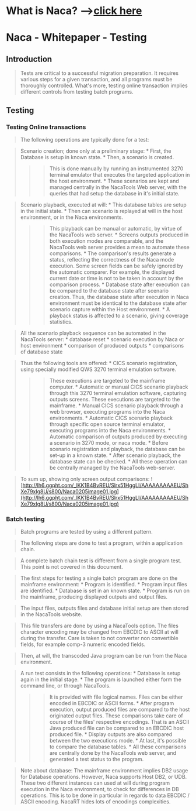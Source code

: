# What is Naca? -->[click here](Naca0201.md) #

# Naca - Whitepaper - Testing #

## Introduction ##

> Tests are critical to a successful migration preparation.
> It requires various steps for a given transaction, and all programs must be thoroughly controlled.
> What's more, testing online transaction implies different controls from testing batch programs.

## Testing ##

### Testing Online transactions ###

> The following operations are typically done for a test:

> Scenario creation; done only at a preliminary stage:
    * First, the Database is setup in known state.
    * Then, a scenario is created.
> > > This is done manually by running an instrumented 3270 terminal emulator that executes the targeted application in the host environment.
    * These scenarios are kept and managed centrally in the NacaTools Web server, with the queries that had setup the database in it's initial state.


> Scenario playback, executed at will:
    * This database tables are setup in the initial state.
    * Then can scenario is replayed at will in the host environment, or in the Naca environments.
> > > This playback can be manual or automatic, by virtue of the NacaTools web server.
    * Screens outputs produced in both execution modes are comparable, and the NacaTools web server provides a mean to automate these comparisons.
    * The comparison's results generate a status, reflecting the correctness of the Naca mode execution.
> > > Some screen fields can be safely ignored by the automatic comparer.
> > > For example, the displayed current date or time is not to be taken in account by the comparison process.
    * Database state after execution can be compared to the database state after scenario creation.
> > > Thus, the database state after execution in Naca environment must be identical to the database state after scenario capture within the Host environment.
    * A playback status is affected to a scenario, giving coverage statistics.


> All the scenario playback sequence can be automated in the NacaTools server:
    * database reset
    * scenario execution by Naca or host environment
    * comparison of produced outputs
    * comparisons of database state

> Thus the following tools are offered:
    * CICS scenario registration, using specially modified QWS 3270 terminal emulation software.
> > > These executions are targeted to the mainframe computer.
    * Automatic or manual CICS scenario playback through this 3270 terminal emulation software, capturing outputs screens.
> > > These executions are targeted to the mainframe.
    * Manual CICS scenario playback through a web browser, executing programs into the Naca environments.
    * Automatic CICS scenario playback through specific open source terminal emulator, executing programs into the Naca environments.
    * Automatic comparison of outputs produced by executing a scenario in 3270 mode, or naca mode.
    * Before scenario registration and playback, the database can be set-up in a known state.
    * After scenario playback, the database state can be checked.
    * All these operation can be centrally managed by the NacaTools web-server.


> To sum up, showing only screen output comparisons:
> ![http://lh6.ggpht.com/_lKK1B4BvREU/Slrx51HggLI/AAAAAAAAAEU/ShXe79xIg8U/s800/Naca0205image01.jpg](http://lh6.ggpht.com/_lKK1B4BvREU/Slrx51HggLI/AAAAAAAAAEU/ShXe79xIg8U/s800/Naca0205image01.jpg)

### Batch testing ###

> Batch programs are tested by using a different pattern.

> The following steps are done to test a program, within a application chain.

> A complete batch chain test is different from a single program test.
> This point is not covered in this document.

> The first steps for testing a single batch program are done on the mainframe environment:
    * Program is identified.
    * Program input files are identified.
    * Database is set in an known state.
    * Program is run on the mainframe, producing displayed outputs and output files.

> The input files, outputs files and database initial setup are then stored in the NacaTools website.

> This file transfers are done by using a NacaTools option.
> The files character encoding may be changed from EBCDIC to ASCII at will during the transfer.
> Care is taken to not converter non convertible fields, for example comp-3 numeric encoded fields.

> Then, at will, the transcoded Java program can be run from the Naca environment.

> A run test consists in the following operations:
    * Database is setup again in the initial stage.
    * The program is launched either form the command line, or through NacaTools.
> > > It is provided with file logical names. Files can be either encoded in EBCDIC or ASCII forms.
    * After program execution, output produced files are compared to the host originated output files.
> > > These comparisons take care of course of the files' respective encodings.
> > > That is an ASCII Java produced file can be compared to an EBCDIC host produced file.
    * Display outputs are also compared between the two executions mode.
    * At last, it's possible to compare the database tables.
    * All these comparisons are centrally done by the NacaTools web server, and generated a test status to the program.


> Note about database: The mainframe environment implies DB2 usage for Database operations.
> However, Naca supports Host DB2, or UDB.
> These two different instances can used at will during program execution in the Naca environment, to check for differences in DB operations.
> This is to be done in particular in regards to data EBCDIC / ASCII encoding. NacaRT hides lots of encodings complexities.